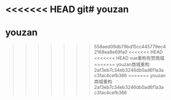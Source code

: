 <<<<<<< HEAD
git# youzan
=======
# youzan
>>>>>>> 558aed09db79bd15cc445779ec42168ea8e69fa0
<<<<<<< HEAD
<<<<<<< HEAD
vue重构有赞商城
=======
youzan商城重构
>>>>>>> 2af3eb7c34eb3246db0ad6f1a3ac3fac4cefb366
=======
youzan商城重构
>>>>>>> 2af3eb7c34eb3246db0ad6f1a3ac3fac4cefb366
